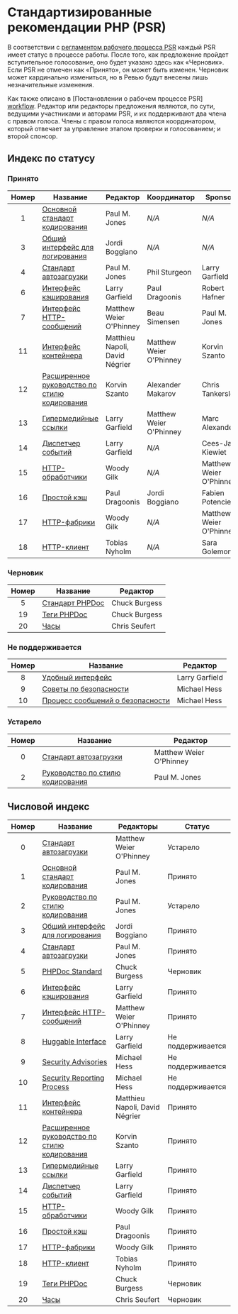 # Стандартизированные рекомендации PHP (PSR)

В соответствии с [регламентом рабочего процесса PSR][workflow] каждый PSR имеет статус в процессе работы. После того, как предложение пройдет вступительное голосование, оно будет указано здесь как «Черновик». Если PSR не отмечен как «Принято», он может быть изменен. Черновик может кардинально измениться, но в Ревью будут внесены лишь незначительные изменения.

Как также описано в [Постановлении о рабочем процессе PSR] [workflow]. Редактор или редакторы предложения являются, по сути, ведущими участниками и авторами PSR, и их поддерживают два члена с правом голоса. Члены с правом голоса являются координатором, который отвечает за управление этапом проверки и голосованием; и второй спонсор.
## Индекс по статусу

### Принято

| Номер | Название                                | Редактор                       | Координатор             | Sponsor                 |
|:-----:|-----------------------------------------|--------------------------------|-------------------------|-------------------------|
|   1   | [Основной стандарт кодирования][psr1]   | Paul M. Jones                  | _N/A_                   | _N/A_                   |
|   3   | [Общий интерфейс для логирования][psr3] | Jordi Boggiano                 | _N/A_                   | _N/A_                   |
|   4   | [Стандарт автозагрузки][psr4]            | Paul M. Jones                  | Phil Sturgeon           | Larry Garfield          |
|   6   | [Интерфейс кэширования][psr6]               | Larry Garfield                 | Paul Dragoonis          | Robert Hafner           |
|   7   | [Интерфейс HTTP-сообщений][psr7]          | Matthew Weier O'Phinney        | Beau Simensen           | Paul M. Jones           |
|  11   | [Интерфейс контейнера][psr11]            | Matthieu Napoli, David Négrier | Matthew Weier O'Phinney | Korvin Szanto           |
|  12   | [Расширенное руководство по стилю кодирования][psr12]    | Korvin Szanto                  | Alexander Makarov       |  Chris Tankersley       | 
|  13   | [Гипермедийные ссылки][psr13]               | Larry Garfield                 | Matthew Weier O'Phinney | Marc Alexander          |
|  14   | [Диспетчер событий][psr14]               | Larry Garfield                 | _N/A_                   | Cees-Jan Kiewiet        |
|  15   | [HTTP-обработчики][psr15]                  | Woody Gilk                     | _N/A_                   | Matthew Weier O'Phinney |
|  16   | [Простой кэш][psr16]                   | Paul Dragoonis                 | Jordi Boggiano          | Fabien Potencier        |
|  17   | [HTTP-фабрики][psr17]                 | Woody Gilk                     | _N/A_                   | Matthew Weier O'Phinney |
|  18   | [HTTP-клиент][psr18]                    | Tobias Nyholm                  | _N/A_                   | Sara Golemon            |

### Черновик

| Номер | Название                | Редактор      |
|:-----:|-------------------------|---------------|
|   5   | [Стандарт PHPDoc][psr5] | Chuck Burgess |
|  19   | [Теги PHPDoc][psr19]    | Chuck Burgess |
|  20   | [Часы][psr20]          | Chris Seufert |

### Не поддерживается

| Номер | Название                                  | Редактор       |
|:-----:|-------------------------------------------|----------------|
|   8   | [Удобный интерфейс][psr8]                 | Larry Garfield |
|   9   | [Советы по безопасности][psr9]            | Michael Hess   |
|  10   | [Процесс сообщений о безопасности][psr10] | Michael Hess   |

### Устарело

| Номер | Название                     | Редактор                |
|:-----:|------------------------------|-------------------------|
|   0   | [Стандарт автозагрузки][psr0] | Matthew Weier O'Phinney |
|   2   | [Руководство по стилю кодирования][psr2]   | Paul M. Jones           |

## Числовой индекс

| Номер | Название                                | Редакторы                      | Статус            |
|:-----:|-----------------------------------------|--------------------------------|-------------------|
|   0   | [Стандарт автозагрузки][psr0]            | Matthew Weier O'Phinney        | Устарело          |
|   1   | [Основной стандарт кодирования][psr1]   | Paul M. Jones                  | Принято           |
|   2   | [Руководство по стилю кодирования][psr2]              | Paul M. Jones                  | Устарело          |
|   3   | [Общий интерфейс для логирования][psr3] | Jordi Boggiano                 | Принято           |
|   4   | [Стандарт автозагрузки][psr4]            | Paul M. Jones                  | Принято           |
|   5   | [PHPDoc Standard][psr5]                 | Chuck Burgess                  | Черновик          |
|   6   | [Интерфейс кэширования][psr6]               | Larry Garfield                 | Принято           |
|   7   | [Интерфейс HTTP-сообщений][psr7]          | Matthew Weier O'Phinney        | Принято           |
|   8   | [Huggable Interface][psr8]              | Larry Garfield                 | Не поддерживается |
|   9   | [Security Advisories][psr9]             | Michael Hess                   | Не поддерживается         |
|  10   | [Security Reporting Process][psr10]     | Michael Hess                   | Не поддерживается         |
|  11   | [Интерфейс контейнера][psr11]            | Matthieu Napoli, David Négrier | Принято           |
|  12   | [Расширенное руководство по стилю кодирования][psr12]    | Korvin Szanto                  | Принято           |
|  13   | [Гипермедийные ссылки][psr13]               | Larry Garfield                 | Принято           |
|  14   | [Диспетчер событий][psr14]               | Larry Garfield                 | Принято           |
|  15   | [HTTP-обработчики][psr15]                  | Woody Gilk                     | Принято           |
|  16   | [Простой кэш][psr16]                   | Paul Dragoonis                 | Принято           |
|  17   | [HTTP-фабрики][psr17]                 | Woody Gilk                     | Принято           |
|  18   | [HTTP-клиент][psr18]                    | Tobias Nyholm                  | Принято           |
|  19   | [Теги PHPDoc][psr19]                    | Chuck Burgess                  | Черновик          |
|  20   | [Часы][psr20]                          | Chris Seufert                  | Черновик          |

[workflow]: bylaws/002-psr-workflow.md
[psr0]: accepted/PSR-0.md
[psr1]: accepted/PSR-1-basic-coding-standard.md
[psr2]: accepted/PSR-2-coding-style-guide.md
[psr3]: accepted/PSR-3-logger-interface.md
[psr4]: accepted/PSR-4-autoloader.md
[psr5]: proposed/phpdoc.md
[psr6]: accepted/PSR-6-cache.md
[psr7]: accepted/PSR-7-http-message.md
[psr8]: proposed/psr-8-hug/
[psr9]: proposed/security-disclosure-publication.md
[psr10]: proposed/security-reporting-process.md
[psr11]: accepted/PSR-11-container.md
[psr12]: accepted/PSR-12-extended-coding-style-guide.md
[psr13]: accepted/PSR-13-links.md
[psr14]: accepted/PSR-14-event-dispatcher.md
[psr15]: accepted/PSR-15-request-handlers.md
[psr16]: accepted/PSR-16-simple-cache.md
[psr17]: accepted/PSR-17-http-factory.md
[psr18]: accepted/PSR-18-http-client.md
[psr19]: proposed/phpdoc-tags.md
[psr20]: proposed/clock.md
